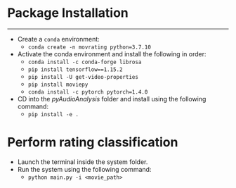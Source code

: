 # Package Installation
___
* Create a `conda` environment:
	* `conda create -n movrating python=3.7.10`
* Activate the conda environment and install the following in order:
	* `conda install -c conda-forge librosa`
	* `pip install tensorflow==1.15.2`
	* `pip install -U get-video-properties`
	* `pip install moviepy`
	* `conda install -c pytorch pytorch=1.4.0`
* CD into the *pyAudioAnalysis* folder and install using the following command:
	* `pip install -e .`

# Perform rating classification
* Launch the terminal inside the system folder.
* Run the system using the following command:
	* `python main.py -i <movie_path>`


